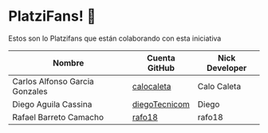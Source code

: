 # PlatziFans! 💚

Estos son lo Platzifans que están colaborando con esta iniciativa

| Nombre | Cuenta GitHub | Nick Developer |
|---|---|---|
| Carlos Alfonso Garcia Gonzales | [calocaleta](https://github.com/calocaleta) | Calo Caleta |
| Diego Aguila Cassina | [diegoTecnicom](https://github.com/diegoTecnicom/) | Diego |
| Rafael Barreto Camacho  | [rafo18](https://github.com/rafo18) | rafo18 |

